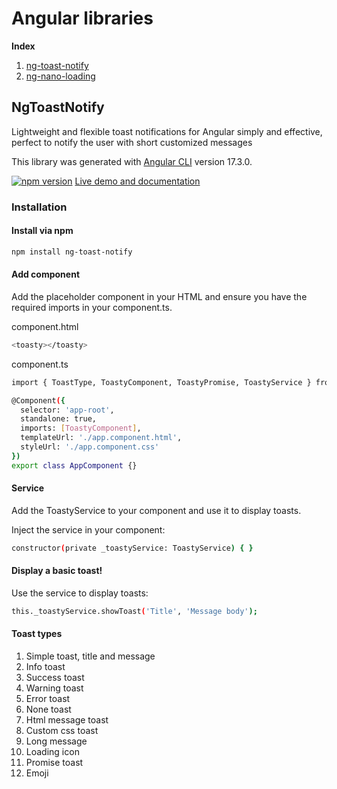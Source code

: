 # Angular libraries 
**Index**
1. [ng-toast-notify](#id1)
2. [ng-nano-loading](#id2)

## NgToastNotify <a name="id1"></a>

Lightweight and flexible toast notifications for Angular simply and effective, perfect to notify the user with short customized messages 

This library was generated with [Angular CLI](https://github.com/angular/angular-cli) version 17.3.0.

[![npm version](https://img.shields.io/npm/v/ng-toast-notify.svg)](https://www.npmjs.com/package/ng-toast-notify)
[Live demo and documentation](https://rickmarina.github.io/ng-toast-notify/)

### Installation

#### Install via npm
```bash
npm install ng-toast-notify
```

#### Add component
Add the <toasty> placeholder component in your HTML and ensure you have the required imports in your component.ts.

component.html
```bash
<toasty></toasty>
```

component.ts 
```bash
import { ToastType, ToastyComponent, ToastyPromise, ToastyService } from 'ng-toast-notify'; 

@Component({
  selector: 'app-root',
  standalone: true,
  imports: [ToastyComponent],
  templateUrl: './app.component.html',
  styleUrl: './app.component.css'
})
export class AppComponent {}
```

#### Service
Add the ToastyService to your component and use it to display toasts.

Inject the service in your component:

```bash 
constructor(private _toastyService: ToastyService) { }
```

#### Display a basic toast!
Use the service to display toasts:
```bash
this._toastyService.showToast('Title', 'Message body');
```

#### Toast types
1. Simple toast, title and message
2. Info toast
3. Success toast
4. Warning toast
5. Error toast 
6. None toast 
7. Html message toast 
8. Custom css toast 
9. Long message
10. Loading icon
11. Promise toast
12. Emoji